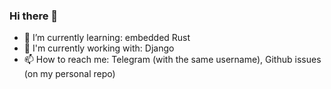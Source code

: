 ### Hi there 👋

- 🌱 I’m currently learning: embedded Rust
- 🏢 I'm currently working with: Django
- 📫 How to reach me: Telegram (with the same username), Github issues (on my personal repo)
